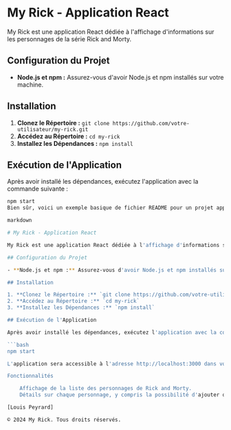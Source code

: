 # My Rick - Application React

My Rick est une application React dédiée à l'affichage d'informations sur les personnages de la série Rick and Morty.

## Configuration du Projet

- **Node.js et npm :** Assurez-vous d'avoir Node.js et npm installés sur votre machine.

## Installation

1. **Clonez le Répertoire :** `git clone https://github.com/votre-utilisateur/my-rick.git`
2. **Accédez au Répertoire :** `cd my-rick`
3. **Installez les Dépendances :** `npm install`

## Exécution de l'Application

Après avoir installé les dépendances, exécutez l'application avec la commande suivante :

```bash
npm start
Bien sûr, voici un exemple basique de fichier README pour un projet appelé "my-rick" :

markdown

# My Rick - Application React

My Rick est une application React dédiée à l'affichage d'informations sur les personnages de la série Rick and Morty.

## Configuration du Projet

- **Node.js et npm :** Assurez-vous d'avoir Node.js et npm installés sur votre machine.

## Installation

1. **Clonez le Répertoire :** `git clone https://github.com/votre-utilisateur/my-rick.git`
2. **Accédez au Répertoire :** `cd my-rick`
3. **Installez les Dépendances :** `npm install`

## Exécution de l'Application

Après avoir installé les dépendances, exécutez l'application avec la commande suivante :

```bash
npm start

L'application sera accessible à l'adresse http://localhost:3000 dans votre navigateur.

Fonctionnalités

    Affichage de la liste des personnages de Rick and Morty.
    Détails sur chaque personnage, y compris la possibilité d'ajouter ou de retirer des personnages des favoris.

[Louis Peyrard]

© 2024 My Rick. Tous droits réservés.

